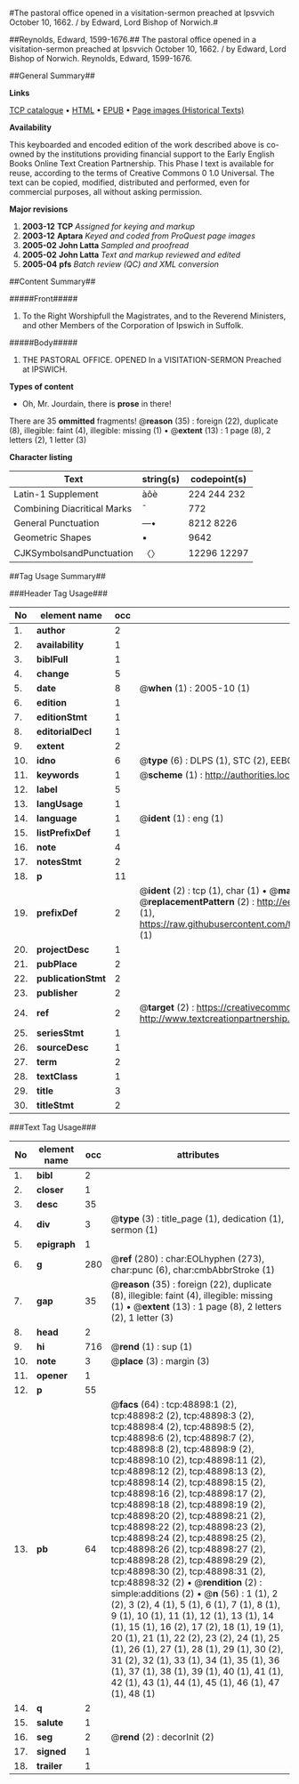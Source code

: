 #The pastoral office opened in a visitation-sermon preached at Ipsvvich October 10, 1662. / by Edward, Lord Bishop of Norwich.#

##Reynolds, Edward, 1599-1676.##
The pastoral office opened in a visitation-sermon preached at Ipsvvich October 10, 1662. / by Edward, Lord Bishop of Norwich.
Reynolds, Edward, 1599-1676.

##General Summary##

**Links**

[TCP catalogue](http://www.ota.ox.ac.uk/tcp/)  • 
[HTML](http://tei.it.ox.ac.uk/tcp/Texts-HTML/free/A57/A57149.html)  • 
[EPUB](http://tei.it.ox.ac.uk/tcp/Texts-EPUB/free/A57/A57149.epub) • 
[Page images (Historical Texts)](https://data.historicaltexts.jisc.ac.uk/view?pubId=eebo-11773390e&pageId=eebo-11773390e-48898-1)

**Availability**

This keyboarded and encoded edition of the
	       work described above is co-owned by the institutions
	       providing financial support to the Early English Books
	       Online Text Creation Partnership. This Phase I text is
	       available for reuse, according to the terms of Creative
	       Commons 0 1.0 Universal. The text can be copied,
	       modified, distributed and performed, even for
	       commercial purposes, all without asking permission.

**Major revisions**

1. __2003-12__ __TCP__ *Assigned for keying and markup*
1. __2003-12__ __Aptara__ *Keyed and coded from ProQuest page images*
1. __2005-02__ __John Latta__ *Sampled and proofread*
1. __2005-02__ __John Latta__ *Text and markup reviewed and edited*
1. __2005-04__ __pfs__ *Batch review (QC) and XML conversion*

##Content Summary##

#####Front#####

1. To the Right Worshipfull the Magistrates,
and to the Reverend Ministers,
and other Members of the Corporation
of Ipswich in Suffolk.

#####Body#####

1. THE
PASTORAL OFFICE.
OPENED
In a VISITATION-SERMON
Preached at IPSWICH.

**Types of content**

  * Oh, Mr. Jourdain, there is **prose** in there!

There are 35 **ommitted** fragments! 
 @__reason__ (35) : foreign (22), duplicate (8), illegible: faint (4), illegible: missing (1)  •  @__extent__ (13) : 1 page (8), 2 letters (2), 1 letter (3)

**Character listing**


|Text|string(s)|codepoint(s)|
|---|---|---|
|Latin-1 Supplement|àôè|224 244 232|
|Combining             Diacritical Marks|̄|772|
|General Punctuation|—•|8212 8226|
|Geometric Shapes|▪|9642|
|CJKSymbolsandPunctuation|〈〉|12296 12297|

##Tag Usage Summary##

###Header Tag Usage###

|No|element name|occ|attributes|
|---|---|---|---|
|1.|__author__|2||
|2.|__availability__|1||
|3.|__biblFull__|1||
|4.|__change__|5||
|5.|__date__|8| @__when__ (1) : 2005-10 (1)|
|6.|__edition__|1||
|7.|__editionStmt__|1||
|8.|__editorialDecl__|1||
|9.|__extent__|2||
|10.|__idno__|6| @__type__ (6) : DLPS (1), STC (2), EEBO-CITATION (1), OCLC (1), VID (1)|
|11.|__keywords__|1| @__scheme__ (1) : http://authorities.loc.gov/ (1)|
|12.|__label__|5||
|13.|__langUsage__|1||
|14.|__language__|1| @__ident__ (1) : eng (1)|
|15.|__listPrefixDef__|1||
|16.|__note__|4||
|17.|__notesStmt__|2||
|18.|__p__|11||
|19.|__prefixDef__|2| @__ident__ (2) : tcp (1), char (1)  •  @__matchPattern__ (2) : ([0-9\-]+):([0-9IVX]+) (1), (.+) (1)  •  @__replacementPattern__ (2) : http://eebo.chadwyck.com/downloadtiff?vid=$1&page=$2 (1), https://raw.githubusercontent.com/textcreationpartnership/Texts/master/tcpchars.xml#$1 (1)|
|20.|__projectDesc__|1||
|21.|__pubPlace__|2||
|22.|__publicationStmt__|2||
|23.|__publisher__|2||
|24.|__ref__|2| @__target__ (2) : https://creativecommons.org/publicdomain/zero/1.0/ (1), http://www.textcreationpartnership.org/docs/. (1)|
|25.|__seriesStmt__|1||
|26.|__sourceDesc__|1||
|27.|__term__|2||
|28.|__textClass__|1||
|29.|__title__|3||
|30.|__titleStmt__|2||


###Text Tag Usage###

|No|element name|occ|attributes|
|---|---|---|---|
|1.|__bibl__|2||
|2.|__closer__|1||
|3.|__desc__|35||
|4.|__div__|3| @__type__ (3) : title_page (1), dedication (1), sermon (1)|
|5.|__epigraph__|1||
|6.|__g__|280| @__ref__ (280) : char:EOLhyphen (273), char:punc (6), char:cmbAbbrStroke (1)|
|7.|__gap__|35| @__reason__ (35) : foreign (22), duplicate (8), illegible: faint (4), illegible: missing (1)  •  @__extent__ (13) : 1 page (8), 2 letters (2), 1 letter (3)|
|8.|__head__|2||
|9.|__hi__|716| @__rend__ (1) : sup (1)|
|10.|__note__|3| @__place__ (3) : margin (3)|
|11.|__opener__|1||
|12.|__p__|55||
|13.|__pb__|64| @__facs__ (64) : tcp:48898:1 (2), tcp:48898:2 (2), tcp:48898:3 (2), tcp:48898:4 (2), tcp:48898:5 (2), tcp:48898:6 (2), tcp:48898:7 (2), tcp:48898:8 (2), tcp:48898:9 (2), tcp:48898:10 (2), tcp:48898:11 (2), tcp:48898:12 (2), tcp:48898:13 (2), tcp:48898:14 (2), tcp:48898:15 (2), tcp:48898:16 (2), tcp:48898:17 (2), tcp:48898:18 (2), tcp:48898:19 (2), tcp:48898:20 (2), tcp:48898:21 (2), tcp:48898:22 (2), tcp:48898:23 (2), tcp:48898:24 (2), tcp:48898:25 (2), tcp:48898:26 (2), tcp:48898:27 (2), tcp:48898:28 (2), tcp:48898:29 (2), tcp:48898:30 (2), tcp:48898:31 (2), tcp:48898:32 (2)  •  @__rendition__ (2) : simple:additions (2)  •  @__n__ (56) : 1 (1), 2 (2), 3 (2), 4 (1), 5 (1), 6 (1), 7 (1), 8 (1), 9 (1), 10 (1), 11 (1), 12 (1), 13 (1), 14 (1), 15 (1), 16 (2), 17 (2), 18 (1), 19 (1), 20 (1), 21 (1), 22 (2), 23 (2), 24 (1), 25 (1), 26 (1), 27 (1), 28 (1), 29 (1), 30 (2), 31 (2), 32 (1), 33 (1), 34 (1), 35 (1), 36 (1), 37 (1), 38 (1), 39 (1), 40 (1), 41 (1), 42 (1), 43 (1), 44 (1), 45 (1), 46 (1), 47 (1), 48 (1)|
|14.|__q__|2||
|15.|__salute__|1||
|16.|__seg__|2| @__rend__ (2) : decorInit (2)|
|17.|__signed__|1||
|18.|__trailer__|1||
